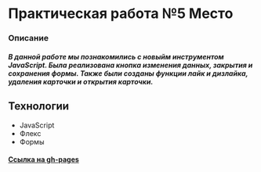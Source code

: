 # Практическая работа №5 Место

### Описание
##### В данной работе мы познакомились с новыйм инструментом JavaScript. Была реализована кнопка изменения данных, закрытия и сохранения формы. Также были созданы функции лайк и дизлайка, удаления карточки и открытия карточки.

## Технологии
- JavaScript
- Флекс
- Формы

#### [Ссылка на gh-pages](https://semagolosov.github.io/mesto/)